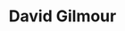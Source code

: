 ---
title: "David Gilmour"
summary: "David Gilmour was born on 6th March 1946 in Cambridge, the second child of Douglas Gilmour, a senior lecturer in Zoology at the University and Sylvia, a teacher. Best known as guitarist, vocalist and writer with , he is also renowned for solo work and collaborations with other artists including , , and . In June 20, 2019, Gilmour sold the majority of his guitars which he had accumulated over the years since the 60´s. Including many of that was used on landmark Pink Floyd albums including his fabled Black Stratocaster. All 126 guitars listed was sold for $21.5 million which was donated to ClientEarth organisation."
image: "david-gilmour.jpg"
---